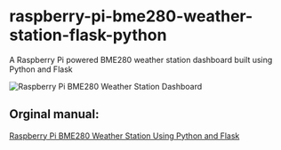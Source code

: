 # raspberry-pi-bme280-weather-station-flask-python
A Raspberry Pi powered BME280 weather station dashboard built using Python and Flask  
  
![Raspberry Pi BME280 Weather Station Dashboard](https://user-images.githubusercontent.com/69466026/209678508-104a28c7-f5fe-4a5c-b676-9cf2ad1d5186.PNG)  

## Orginal manual:  
[Raspberry Pi BME280 Weather Station Using Python and Flask](https://www.donskytech.com/raspberry-pi-bme280-weather-station-using-python-and-flask/)
